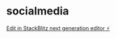 # socialmedia

[Edit in StackBlitz next generation editor ⚡️](https://stackblitz.com/~/github.com/websRai/socialmedia)